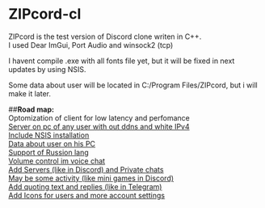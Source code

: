 # ZIPcord-cl

ZIPcord is the test version of Discord clone writen in C++.<br/>
I used Dear ImGui, Port Audio and winsock2 (tcp)<br/>

I havent compile .exe with all fonts file yet, but it will be fixed in next updates by using NSIS.<br/>

Some data about user will be located in C:/Program Files/ZIPcord, but i will make it later.<br/>

##**Road map:** <br/>
Optomization of client for low latency and perfomance<br/>
<ins>Server on pc of any user with out ddns and white IPv4<ins><br/>
Include NSIS installation<br/>
Data about user on his PC<br/>
Support of Russion lang<br/>
Volume control im voice chat<br/>
Add Servers (like in Discord) and Private chats<br/>
May be some activity (like mini games in Discord)<br/>
Add quoting text and replies (like in Telegram)<br/>
Add Icons for users and more account settings<br/>
